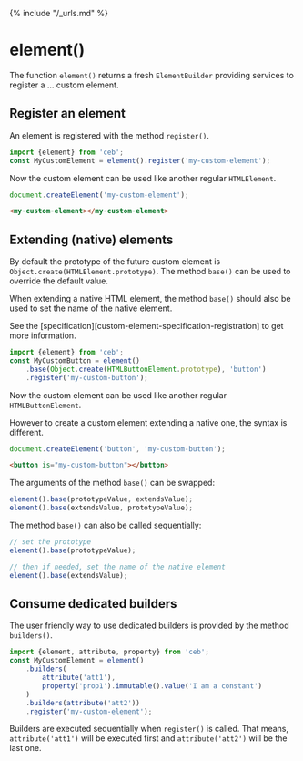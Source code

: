 {% include "/_urls.md" %}
# element()

The function `element()` returns a fresh `ElementBuilder` providing services to register a ... custom element.

## Register an element

An element is registered with the method `register()`.

```javascript
import {element} from 'ceb';
const MyCustomElement = element().register('my-custom-element');
```

Now the custom element can be used like another regular `HTMLElement`.

```javascript
document.createElement('my-custom-element');
```

```html
<my-custom-element></my-custom-element>
```

## Extending (native) elements

By default the prototype of the future custom element is `Object.create(HTMLElement.prototype)`.
The method `base()` can be used to override the default value.

When extending a native HTML element, the method `base()` should also be used to set the name of the native element.
 
See the [specification][custom-element-specification-registration] to get more information. 

```javascript
import {element} from 'ceb';
const MyCustomButton = element()
    .base(Object.create(HTMLButtonElement.prototype), 'button')
    .register('my-custom-button');
```

Now the custom element can be used like another regular `HTMLButtonElement`.

However to create a custom element extending a native one, the syntax is different. 

```javascript
document.createElement('button', 'my-custom-button');
```

```html
<button is="my-custom-button"></button>
```

The arguments of the method `base()` can be swapped:
```javascript
element().base(prototypeValue, extendsValue);
element().base(extendsValue, prototypeValue);
```

The method `base()` can also be called sequentially:
```javascript
// set the prototype
element().base(prototypeValue);

// then if needed, set the name of the native element
element().base(extendsValue);
```

## Consume dedicated builders

The user friendly way to use dedicated builders is provided by the method `builders()`.

```javascript
import {element, attribute, property} from 'ceb';
const MyCustomElement = element()
    .builders(
        attribute('att1'),
        property('prop1').immutable().value('I am a constant')
    )
    .builders(attribute('att2'))
    .register('my-custom-element');
```

Builders are executed sequentially when `register()` is called.
That means, `attribute('att1')` will be executed first and `attribute('att2')` will be the last one.

